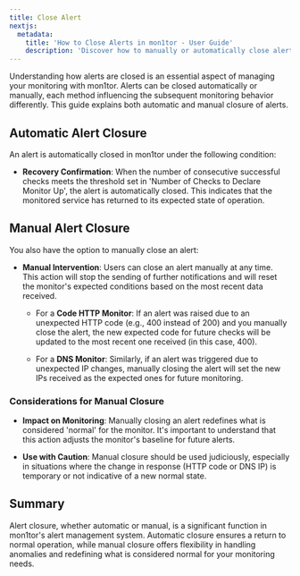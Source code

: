 ```yaml
---
title: Close Alert  
nextjs:
  metadata:
    title: 'How to Close Alerts in mon1tor - User Guide'
    description: 'Discover how to manually or automatically close alerts in mon1tor and understand how it affects your monitor's status.'
---
```



Understanding how alerts are closed is an essential aspect of managing your monitoring with mon1tor. Alerts can be closed automatically or manually, each method influencing the subsequent monitoring behavior differently. This guide explains both automatic and manual closure of alerts.

## Automatic Alert Closure

An alert is automatically closed in mon1tor under the following condition:

- **Recovery Confirmation**: When the number of consecutive successful checks meets the threshold set in 'Number of Checks to Declare Monitor Up', the alert is automatically closed. This indicates that the monitored service has returned to its expected state of operation.

## Manual Alert Closure

You also have the option to manually close an alert:

- **Manual Intervention**: Users can close an alert manually at any time. This action will stop the sending of further notifications and will reset the monitor's expected conditions based on the most recent data received.

    - For a **Code HTTP Monitor**: If an alert was raised due to an unexpected HTTP code (e.g., 400 instead of 200) and you manually close the alert, the new expected code for future checks will be updated to the most recent one received (in this case, 400).
  
    - For a **DNS Monitor**: Similarly, if an alert was triggered due to unexpected IP changes, manually closing the alert will set the new IPs received as the expected ones for future monitoring.

### Considerations for Manual Closure

- **Impact on Monitoring**: Manually closing an alert redefines what is considered 'normal' for the monitor. It's important to understand that this action adjusts the monitor's baseline for future alerts.
  
- **Use with Caution**: Manual closure should be used judiciously, especially in situations where the change in response (HTTP code or DNS IP) is temporary or not indicative of a new normal state.

## Summary

Alert closure, whether automatic or manual, is a significant function in mon1tor's alert management system. Automatic closure ensures a return to normal operation, while manual closure offers flexibility in handling anomalies and redefining what is considered normal for your monitoring needs.


